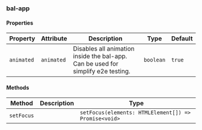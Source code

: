 ### bal-app
 
#### Properties

| Property   | Attribute  | Description                                                                      | Type      | Default |
| ---------- | ---------- | -------------------------------------------------------------------------------- | --------- | ------- |
| `animated` | `animated` | Disables all animation inside the bal-app. Can be used for simplify e2e testing. | `boolean` | `true`  |


#### Methods

| Method     | Description | Type                                                 |
| ---------- | ----------- | ---------------------------------------------------- |
| `setFocus` |             | `setFocus(elements: HTMLElement[]) => Promise<void>` |
 